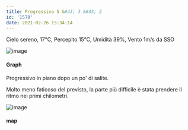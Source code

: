 ```yaml
---
title: Progressivo 5 &#43; 3 &#43; 2
id: '1578'
date: 2021-02-26 13:34:14
---
```


Cielo sereno, 17°C, Percepito 15°C, Umidità 39%, Vento 1m/s da SSO

![image](/images/2021/08/graph_progressivo.png)

#### Graph

Progressivo in piano dopo un po' di salite.

Molto meno faticoso del previsto, la parte più difficile è stata prendere il ritmo nei primi chilometri.

![image](/images/2021/08/20210226-activity-map.png)

#### map